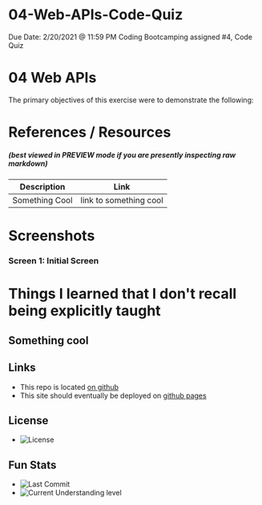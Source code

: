 # 04-Web-APIs-Code-Quiz
Due Date: 2/20/2021 @ 11:59 PM
Coding Bootcamping assigned #4, Code Quiz

# 04 Web APIs
The primary objectives of this exercise were to demonstrate the following:

# References / Resources 

##### (best viewed in PREVIEW mode if you are presently inspecting raw markdown)

|Description|Link|
|-----------|----|
|Something Cool|link to something cool|

# Screenshots
### Screen 1: **Initial Screen**

# Things I learned that I don't recall being explicitly taught

## Something cool

## Links
* This repo is located [on github](https://github.com/jonesjsc/04-Web-APIs-Code-Quiz)
* This site should eventually be deployed on [github pages](https://jonesjsc.github.io/04-Web-APIs-Code-Quiz/)

## License
* ![License](https://img.shields.io/github/license/jonesjsc/04-Web-APIs-Code-Quiz)

## Fun Stats
* ![Last Commit](https://img.shields.io/github/last-commit/jonesjsc/04-Web-APIs-Code-Quiz)
* ![Current Understanding level](https://img.shields.io/badge/Understanding%20Level-Gettin%20There-yellow)